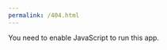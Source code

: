 ```yaml
---
permalink: /404.html
---
```

<!doctype html><html lang="en"><head><meta charset="utf-8"/><link rel="icon" href="/favicon.ico"/><meta name="viewport" content="width=device-width,initial-scale=1"/><meta name="theme-color" content="#000000"/><meta name="description" content="Unlock new level of power in building native apps for mobile, web and desktop 10x faster for FREE. Create stunning UI and advanced logic easily. Flutter based"/><link rel="apple-touch-icon" href="/logo192.png"/><link rel="manifest" href="/manifest.json"/><meta name="author" content="Yasir Kadhim, YasirKadhim+meta@protonmail.com"/><meta name="title" content="Nowa | Most flexible no code App builder ever made"/><meta property="og:type" content="website"/><meta property="og:url" content="https://nowa.dev/"/><meta property="og:title" content="Nowa | Most flexible no code App builder ever made"/><meta property="og:description" content="Unlock new level of power in building native apps for mobile, web and desktop 10x faster for FREE. Create stunning UI and advanced logic easily. Flutter based"/><meta property="og:image" content="https://nowa.dev/preview.png"/><meta property="twitter:card" content="summary_large_image"/><meta property="twitter:url" content="https://twitter.com/nowa_dev"/><meta property="twitter:title" content="Nowa | Most flexible no code App builder ever made"/><meta property="twitter:description" content="Unlock new level of power in building native apps for mobile, web and desktop 10x faster for FREE. Create stunning UI and advanced logic easily. Flutter based"/><meta property="twitter:image" content="https://nowa.dev/preview.png"/><title>Nowa | Most flexible no code App builder ever made</title><script defer="defer" src="/static/js/main.c41da70f.js"></script><link href="/static/css/main.4decb348.css" rel="stylesheet"></head><body><noscript>You need to enable JavaScript to run this app.</noscript><div id="root"></div></body></html>

